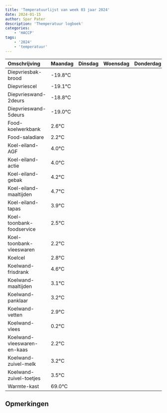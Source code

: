 ```yaml
---
title: 'Temperatuurlijst van week 03 jaar 2024'
date: 2024-01-15
author: Spar Pater
description: 'Themperatuur logboek'
categories:
    - 'HACCP'
tags:
    - '2024'
    - 'temperatuur'
---
```

|Omschrijving|Maandag|Dinsdag|Woensdag|Donderdag|Vrijdag|Zaterdag|Zondag|
|:---|:---|:---|:---|:---|:---|:---|:---|
|Diepvriesbak-brood|-19.8°C| | | | | | |
|Diepvriescel|-19.1°C| | | | | | |
|Diepvrieswand-2deurs|-18.8°C| | | | | | |
|Diepvrieswand-5deurs|-19.0°C| | | | | | |
|Food-koelwerkbank|2.6°C| | | | | | |
|Food-saladiare|2.2°C| | | | | | |
|Koel-eiland-AGF|4.0°C| | | | | | |
|Koel-eiland-actie|4.0°C| | | | | | |
|Koel-eiland-gebak|4.2°C| | | | | | |
|Koel-eiland-maaltijden|4.7°C| | | | | | |
|Koel-eiland-tapas|3.9°C| | | | | | |
|Koel-toonbank-foodservice|2.5°C| | | | | | |
|Koel-toonbank-vleeswaren|2.2°C| | | | | | |
|Koelcel|2.8°C| | | | | | |
|Koelwand-frisdrank|4.6°C| | | | | | |
|Koelwand-maaltijden|3.1°C| | | | | | |
|Koelwand-panklaar|3.2°C| | | | | | |
|Koelwand-vetten|2.9°C| | | | | | |
|Koelwand-vlees|0.2°C| | | | | | |
|Koelwand-vleeswaren-en-kaas|2.2°C| | | | | | |
|Koelwand-zuivel-melk|3.2°C| | | | | | |
|Koelwand-zuivel-toetjes|3.5°C| | | | | | |
|Warmte-kast|69.0°C| | | | | | |

## Opmerkingen


